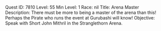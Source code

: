 Quest ID: 7810
Level: 55
Min Level: 1
Race: nil
Title: Arena Master
Description: There must be more to being a master of the arena than this! Perhaps the Pirate who runs the event at Gurubashi will know!
Objective: Speak with Short John Mithril in the Stranglethorn Arena.
